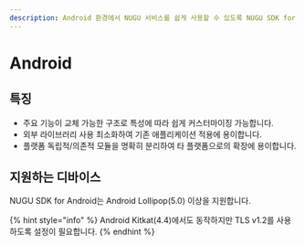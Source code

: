 ```yaml
---
description: Android 환경에서 NUGU 서비스를 쉽게 사용할 수 있도록 NUGU SDK for Android를 제공합니다.
---
```


# Android

## 특징

* 주요 기능이 교체 가능한 구조로 특성에 따라 쉽게 커스터마이징 가능합니다.
* 외부 라이브러리 사용 최소화하여 기존 애플리케이션 적용에 용이합니다.
* 플랫폼 독립적/의존적 모듈을 명확히 분리하여 타 플랫폼으로의 확장에 용이합니다.

## 지원하는 디바이스

NUGU SDK for Android는 Android Lollipop\(5.0\) 이상을 지원합니다.

{% hint style="info" %}
Android Kitkat\(4.4\)에서도 동작하지만 TLS v1.2를 사용하도록 설정이 필요합니다.
{% endhint %}

